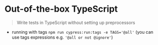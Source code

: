 # Out-of-the-box TypeScript
> Write tests in TypeScript without setting up preprocessors

- running with tags `npm run cypress:run:tags -e TAGS='@all'` (you can use tags expressions e.g. `'@all or not @ignore'`)
